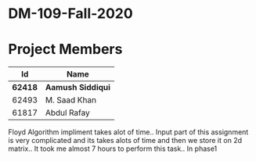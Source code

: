 # DM-109-Fall-2020

# Project Members


| Id  | Name |
| ------------- | ------------- |
| <b>62418</b>  | <b>Aamush Siddiqui</b> |
| 62493  | M. Saad Khan |
| 61817  | Abdul Rafay |

Floyd Algorithm impliment takes alot of time.. Input part of this assignment is very complicated and its takes alots of time and then we store it on 2d matrix.. It took me almost 7 hours to perform this task.. In phase1 